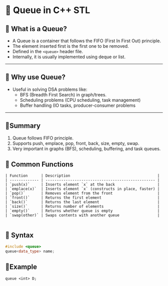 # 📘 Queue in C++ STL

## 🔹 What is a Queue?
- A Queue is a container that follows the FIFO (First In First Out) principle.
- The element inserted first is the first one to be removed.
- Defined in the ```<queue>``` header file.
- Internally, it is usually implemented using deque or list.

---

## 🔹 Why use Queue?
- Useful in solving DSA problems like:
    - BFS (Breadth First Search) in graph/trees.
    - Scheduling problems (CPU scheduling, task management)
    - Buffer handling (IO tasks, producer-consumer problems


---

## 🔹Summary
1. Queue follows FIFO principle.
2. Supports push, emplace, pop, front, back, size, empty, swap.
3. Very important in graphs (BFS), scheduling, buffering, and task queues.

## 🔹 Common Functions
```
| Function      | Description                                       |
| ------------- | ------------------------------------------------- |
| `push(x)`     | Inserts element `x` at the back                   |
| `emplace(x)`  | Inserts element `x` (constructs in place, faster) |
| `pop()`       | Removes element from the front                    |
| `front()`     | Returns the first element                         |
| `back()`      | Returns the last element                          |
| `size()`      | Returns number of elements                        |
| `empty()`     | Returns whether queue is empty                    |
| `swap(other)` | Swaps contents with another queue                 |


```

## 🔹 Syntax
```cpp
#include <queue>
queue<data_type> name;
```
## 🔹Example
```
queue <int> D;
```

